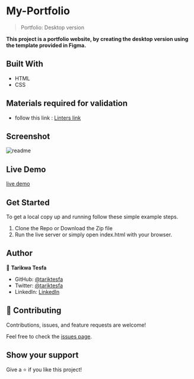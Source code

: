 # My-Portfolio

> Portfolio: Desktop version

**This project is a portfolio website, by creating the desktop version using the template provided in Figma.**

## Built With

- HTML
- CSS

## Materials required for validation

- follow this link :
 [Linters link]( https://github.com/microverseinc/linters-config/tree/master/html-css)

## Screenshot

![readme](https://user-images.githubusercontent.com/38283436/144797274-77c91073-1ef7-4150-821c-c89f298873c7.PNG)


## Live Demo

[live demo](https://)

## Get Started

To get a local copy up and running follow these simple example steps.

1. Clone the Repo or Download the Zip file
2. Run the live server or simply open index.html with your browser.

## Author

👤 **Tarikwa Tesfa**

- GitHub: [@tariktesfa](https://github.com/tariktesfa)
- Twitter: [@tariktesfa](https://twitter.com/tarik_tesfa)
- LinkedIn: [LinkedIn](https://linkedin.com/in/tarikwatesfa)

## 🤝 Contributing

Contributions, issues, and feature requests are welcome!

Feel free to check the [issues page](../../issues/).

## Show your support

Give a ⭐️ if you like this project!

